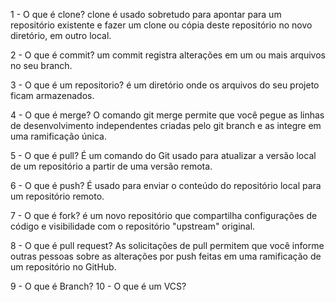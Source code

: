 1 - O que é clone?
	clone é usado sobretudo para apontar para um repositório existente e fazer
 um clone ou cópia deste repositório no novo diretório, em outro local.

2 - O que é commit?
	um commit registra alterações em um ou mais arquivos no seu branch.

3 - O que é um repositorio?
	é um diretório onde os arquivos do seu projeto ficam armazenados.
	
4 - O que é merge?
	O comando git merge permite que você pegue as linhas de desenvolvimento independentes 
criadas pelo git branch e as integre em uma ramificação única.

5 - O que é pull?
	É um comando do Git usado para atualizar a versão local de um repositório a partir de uma versão remota.

6 - O que é push?
	É usado para enviar o conteúdo do repositório local para um repositório remoto. 
	
7 - O que é fork?
	é um novo repositório que compartilha configurações de código e visibilidade com o repositório "upstream" original.

8 - O que é pull request?
	As solicitações de pull permitem que você informe outras pessoas sobre as alterações por push feitas 
em uma ramificação de um repositório no GitHub.

9 - O que é Branch?
10 - O que é um VCS?